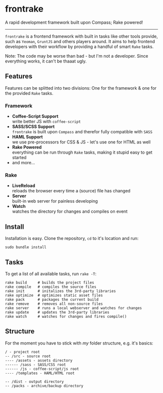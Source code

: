 # frontrake

A rapid development framework built upon Compass; Rake powered!

---

`frontrake` is a frontend framework with built in tasks like other tools provide, such as `Yeoman`, `GruntJS` and others players around. It aims to help frontend developers with their workflow by providing a handful of smart `Rake` tasks.

Note: The code may be worse than bad - but I'm not a developer. Since everything works, it can't be thaaat ugly.

## Features

Features can be splitted into two divisions: One for the framework & one for the provided `Rake` tasks.

### Framework

- **Coffee-Script Support**    
  write better JS with `coffee-script`
- **SASS/SCSS Support**    
  `frontrake` is built upon `Compass` and therefor fully compatible with `SASS`
- **HAML Support**    
  we use pre-processors for CSS & JS - let's use one for HTML as well
- **Rake Powered**    
  everything can be run through `Rake` tasks, making it stupid easy to get started
- and more…

### Rake

- **LiveReload**    
  reloads the browser every time a (source) file has changed
- **Server**    
  built-in web server for painless developing
- **Watch**    
  watches the directory for changes and compiles on event


## Install

Installation is easy. Clone the repository, `cd` to it's location and run:

    sudo bundle install

## Tasks

To get a list of all available tasks, run `rake -T`:

    rake build     # builds the project files
    rake compile   # compiles the source files
    rake init      # initalizes the 3rd-party libraries
    rake optimize  # optimizes static asset files
    rake pack      # packages the current build
    rake remove    # removes all non-source files
    rake server    # runs a local webserver and watches for changes
    rake update    # updates the 3rd-party libraries
    rake watch     # watches for changes and fires compile()

## Structure

For the moment you have to stick with _my_ folder structure, e.g. it's basics:

    / - project root
    -- /src - source root
    ---- /assets - assets directory
    ------ /sass - SASS/CSS root
    ------ /js - coffee-script/js root
    ---- /templates - HAML/HTML root
    
    -- /dist - output directory
    -- /packs - archive/backup directory